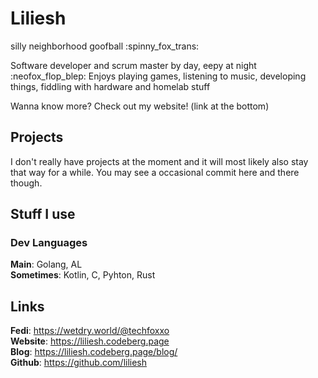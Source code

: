 # Liliesh
silly neighborhood goofball :spinny_fox_trans:

Software developer and scrum master by day, eepy at night :neofox_flop_blep:
Enjoys playing games, listening to music, developing things, fiddling with hardware and homelab stuff

Wanna know more? Check out my website! (link at the bottom)

## Projects
I don't really have projects at the moment and it will most likely also stay that way for a while.
You may see a occasional commit here and there though.

## Stuff I use
### Dev Languages
**Main**: Golang, AL <br>
**Sometimes**: Kotlin, C, Pyhton, Rust <br>


## Links
**Fedi**: https://wetdry.world/@techfoxxo<br>
**Website**: https://liliesh.codeberg.page<br>
**Blog**: https://liliesh.codeberg.page/blog/<br>
**Github**: https://github.com/liliesh<br>
